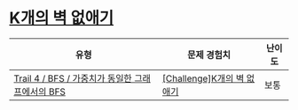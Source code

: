 # [K개의 벽 없애기](https://www.codetree.ai/trails/complete/curated-cards/challenge-remove-k-walls)

|유형|문제 경험치|난이도|
|---|---|---|
|[Trail 4 / BFS / 가중치가 동일한 그래프에서의 BFS](https://www.codetree.ai/trail-info/intermediate-low/)|[[Challenge]K개의 벽 없애기](https://www.codetree.ai/trails/complete/curated-cards/challenge-remove-k-walls/)|보통|

